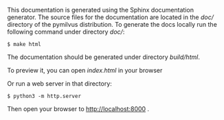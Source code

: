 
This documentation is generated using the Sphinx documentation generator. The source files for the documentation are
located in the *doc/* directory of the pymilvus distribution. To generate the docs locally run the following command
under directory *doc/*:

```shell
$ make html
```

The documentation should be generated under directory *build/html*.

To preview it, you can open *index.html* in your browser

Or run a web server in that directory:

```shell
$ python3 -m http.server
```

Then open your browser to <http://localhost:8000> .

